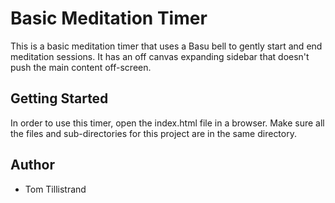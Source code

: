 # Basic Meditation Timer

This is a basic meditation timer that uses a Basu bell to gently start and end meditation sessions. It has an off canvas expanding sidebar that doesn't push the main content off-screen.

## Getting Started

In order to use this timer, open the index.html file in a browser. Make sure all the files and sub-directories for this project are in the same directory.

## Author

- Tom Tillistrand
